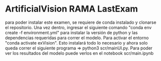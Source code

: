 # ArtificialVision RAMA LastExam
para poder instalar este examen, se requiere de conda instalado y clonarse el repositorio. Una vez dentro, ingresar el siguiente comando "conda env create -f environment.yml" para instalar la versión de python y las dependencias requeridas para correr el modelo.
Para activar el entorno "conda activate exVision". Esto instalará todo lo necesario y ahora solo queda correr el siguiente programa => python3   scr/mainUI.py. 
Para poder ver los resultados del modelo puede verlos en el notebook scr/main.ipynb
